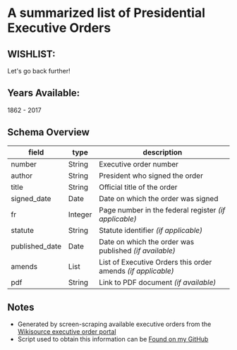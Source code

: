 # A summarized list of Presidential Executive Orders

## WISHLIST:

Let's go back further!

## Years Available:
1862 - 2017

## Schema Overview

| field | type | description |
|-------|------|-------------|
| number | String | Executive order number |
| author | String | President who signed the order |
| title | String | Official title of the order |
| signed_date | Date | Date on which the order was signed |
| fr | Integer | Page number in the federal register _(if applicable)_ |
| statute | String | Statute identifier _(if applicable)_ |
| published_date | Date | Date on which the order was published _(if available)_ |
| amends | List | List of Executive Orders this order amends _(if applicable)_ |
| pdf | String | Link to PDF document _(if available)_ |

## Notes

- Generated by screen-scraping available executive orders from the [Wikisource executive order portal](https://en.wikisource.org/wiki/Portal:Executive_Orders_of_the_President_of_the_United_States)
- Script used to obtain this information can be [Found on my GitHub](https://www.github.com/chrisengelsma/executive_orders)
